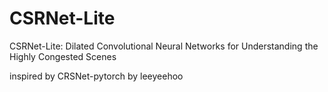 # CSRNet-Lite
CSRNet-Lite: Dilated Convolutional Neural Networks for Understanding the Highly Congested Scenes

inspired by CRSNet-pytorch by leeyeehoo
